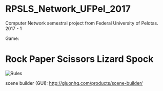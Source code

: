# RPSLS_Network_UFPel_2017
Computer Network semestral project from Federal University of Pelotas. 2017 - 1

Game:
# Rock Paper Scissors Lizard Spock
![Rules](https://i.ytimg.com/vi/bmPVowdUTr8/maxresdefault.jpg)


scene builder (GUI):
http://gluonhq.com/products/scene-builder/
